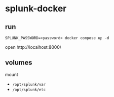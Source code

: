 # splunk-docker

## run

```console
SPLUNK_PASSWORD=<password> docker compose up -d
```

open http://localhost:8000/

## volumes

mount

- `/opt/splunk/var`
- `/opt/splunk/etc`
